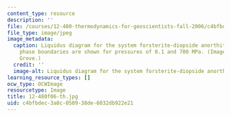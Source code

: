 ```yaml
---
content_type: resource
description: ''
file: /courses/12-480-thermodynamics-for-geoscientists-fall-2006/c4bfbdec3a0c050938de6032db922e21_12-480f06-th.jpg
file_type: image/jpeg
image_metadata:
  caption: Liquidus diagram for the system forsterite-diopside anorthite. Primary
    phase boundaries are shown for pressures of 0.1 and 700 MPa. (Image by Prof. Timothy
    Grove.)
  credit: ''
  image-alt: Liquidus diagram for the system forsterite-diopside anorthite.
learning_resource_types: []
ocw_type: OCWImage
resourcetype: Image
title: 12-480f06-th.jpg
uid: c4bfbdec-3a0c-0509-38de-6032db922e21
---
```

